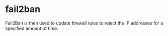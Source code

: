 # fail2ban
Fail2Ban is then used to update firewall rules to reject the IP addresses for a specified amount of time.

